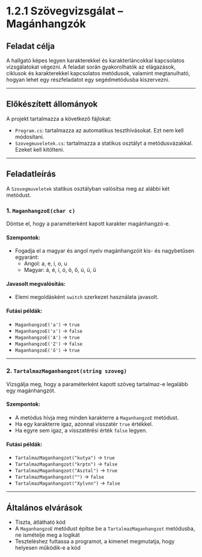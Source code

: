 # 1.2.1 Szövegvizsgálat – Magánhangzók

## Feladat célja
A hallgató képes legyen karakterekkel és karakterláncokkal kapcsolatos vizsgálatokat végezni. A feladat során gyakorolhatók az elágazások, ciklusok és karakterekkel kapcsolatos metódusok, valamint megtanulható, hogyan lehet egy részfeladatot egy segédmetódusba kiszervezni.

---

## Előkészített állományok
A projekt tartalmazza a következő fájlokat:

- `Program.cs`: tartalmazza az automatikus teszthívásokat. Ezt nem kell módosítani.
- `Szovegmuveletek.cs`: tartalmazza a statikus osztályt a metódusvázakkal. Ezeket kell kitölteni.

---

## Feladatleírás
A `Szovegmuveletek` statikus osztályban valósítsa meg az alábbi két metódust.

### 1. `MaganhangzoE(char c)`
Döntse el, hogy a paraméterként kapott karakter magánhangzó-e.

#### Szempontok:
- Fogadja el a magyar és angol nyelv magánhangzóit kis- és nagybetűsen egyaránt:
  - Angol: a, e, i, o, u
  - Magyar: á, é, í, ó, ö, ő, ú, ü, ű

#### Javasolt megvalósítás:
- Elemi megoldásként `switch` szerkezet használata javasolt.

#### Futási példák:
- `MaganhangzoE('a')` → `true`
- `MaganhangzoE('x')` → `false`
- `MaganhangzoE('A')` → `true`
- `MaganhangzoE('Z')` → `false`
- `MaganhangzoE('ő')` → `true`

---

### 2. `TartalmazMaganhangzot(string szoveg)`
Vizsgálja meg, hogy a paraméterként kapott szöveg tartalmaz-e legalább egy magánhangzót.

#### Szempontok:
- A metódus hívja meg minden karakterre a `MaganhangzoE` metódust.
- Ha egy karakterre igaz, azonnal visszatér `true` értékkel.
- Ha egyre sem igaz, a visszatérési érték `false` legyen.

#### Futási példák:
- `TartalmazMaganhangzot("kutya")` → `true`
- `TartalmazMaganhangzot("krptn")` → `false`
- `TartalmazMaganhangzot("Asztal")` → `true`
- `TartalmazMaganhangzot("")` → `false`
- `TartalmazMaganhangzot("Xylvnn")` → `false`

---

## Általános elvárások
- Tiszta, átlátható kód
- A `MaganhangzoE` metódust építse be a `TartalmazMaganhangzot` metódusba, ne ismételje meg a logikát
- Teszteléshez futtassa a programot, a kimenet megmutatja, hogy helyesen működik-e a kód
